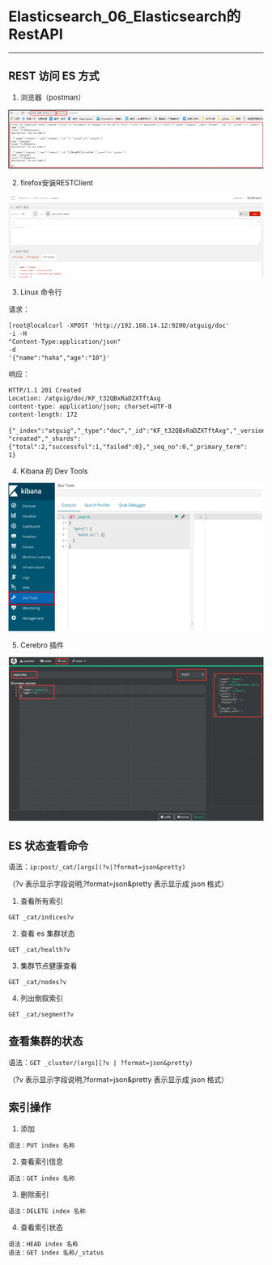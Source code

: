 # Elasticsearch_06_Elasticsearch的RestAPI

----

## REST 访问 ES 方式

1.  浏览器（postman）

![](../images/2022/02/20220222102143.png)

2.  firefox安装RESTClient

![](../images/2022/02/20220222102206.png)

3.  Linux 命令行

请求：

```
[root@localcurl -XPOST 'http://192.168.14.12:9200/atguig/doc'
-i -H
"Content-Type:application/json"
-d
'{"name":"haha","age":"10"}'
```

响应：

```
HTTP/1.1 201 Created
Location: /atguig/doc/KF_t32QBxRaDZXTftAxg
content-type: application/json; charset=UTF-8
content-length: 172

{"_index":"atguig","_type":"doc","_id":"KF_t32QBxRaDZXTftAxg","_version":1,"result":
"created","_shards":{"total":2,"successful":1,"failed":0},"_seq_no":0,"_primary_term":
1}
```

4.  Kibana 的 Dev Tools

![](../images/2022/02/20220222102236.png)

5.  Cerebro 插件

![](../images/2022/02/20220222102249.png)


## ES 状态查看命令

语法：`ip:post/_cat/[args](?v|?format=json&pretty)`

（?v 表示显示字段说明,?format=json&pretty 表示显示成 json 格式）

1.  查看所有索引

```
GET _cat/indices?v
```

2.  查看 es 集群状态

```
GET _cat/health?v
```

3.  集群节点健康查看

```
GET _cat/nodes?v
```

4.  列出倒叙索引

```
GET _cat/segment?v
```

## 查看集群的状态

语法：`GET _cluster/(args][?v | ?format=json&pretty)`

（?v 表示显示字段说明,?format=json&pretty 表示显示成 json 格式）

## 索引操作

1.  添加
```
语法：PUT index 名称
```

2.  查看索引信息
```
语法：GET index 名称
```

3.  删除索引

```
语法：DELETE index 名称
```

4.  查看索引状态

```
语法：HEAD index 名称
语法：GET index 名称/_status
```